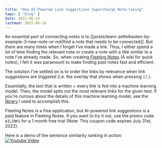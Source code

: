 ```yaml
---
title: "How AI-Powered Link Suggestions Supercharge Note-taking"
tags: [ "blog" ]
date: 2022-06-24
lastmod: 2022-06-24
---
```

An essential part of connecting notes is to [[posts/learn-zettelkasten-by-example-3-new-note-or-not|find a note that needs to be connected]]. But there are many times when I forget I've made a link. Thus, I either spend a lot of time finding the relevant note or create a note with a title similar to a note I've already made. So, when creating [Fleeting Notes](https://fleetingnotes.app) (A wiki for quick notes), I felt it was paramount to make finding past notes fast and efficient. 

The solution I've settled on is to order the links by relevance when link suggestions are triggered (i.e. the overlay that shows when pressing `[[` ).

Essentially, the text that is written + every link is fed into a machine learning model. Then, the model spits out the most relevant links for the given text. If you're curious about the details of this machine learning model, see the [library](https://www.npmjs.com/package/@tensorflow-models/universal-sentence-encoder) I used to accomplish this.

Fleeting Notes is a free application, but AI-powered link suggestions is a paid feature in Fleeting Notes. If you want to try it out, use the promo code `AILINKS` for a 1 month free trial (Note: This coupon code expires July 31st, 2022).

Here is a demo of the sentence similarity ranking in action:
[![Youtube Video](https://img.youtube.com/vi/3ySN4o0o7Hw/0.jpg)](https://www.youtube.com/watch?v=3ySN4o0o7Hw)